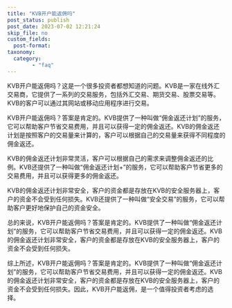 ```yaml
---
title: "KVB开户能返佣吗"
post_status: publish
post_date: 2023-07-02 12:21:24
skip_file: no
custom_fields: 
  post-format: 
taxonomy:
  category:
        - "faq"
---
```


KVB开户能返佣吗？这是一个很多投资者都想知道的问题。KVB是一家在线外汇交易商，它提供了一系列的交易服务，包括外汇交易、期货交易、股票交易等。KVB的客户可以通过其网站或移动应用程序进行交易。

KVB开户能返佣吗？答案是肯定的。KVB提供了一种叫做“佣金返还计划”的服务，它可以帮助客户节省交易费用，并且可以获得一定的佣金返还。KVB的佣金返还计划是按照客户的交易量来计算的，客户可以根据自己的交易量来获得不同程度的佣金返还。

KVB的佣金返还计划非常灵活，客户可以根据自己的需求来调整佣金返还的比例。KVB还提供了一种叫做“佣金返还计划+”的服务，它可以帮助客户节省更多的交易费用，并且可以获得更多的佣金返还。

KVB的佣金返还计划非常安全，客户的资金都是存放在KVB的安全服务器上，客户的资金不会受到任何损失。KVB还提供了一种叫做“安全交易”的服务，它可以帮助客户更好地保护自己的资金安全。

总的来说，KVB开户能返佣吗？答案是肯定的。KVB提供了一种叫做“佣金返还计划”的服务，它可以帮助客户节省交易费用，并且可以获得一定的佣金返还。KVB的佣金返还计划非常安全，客户的资金都是存放在KVB的安全服务器上，客户的资金不会受到任何损失。

综上所述，KVB开户能返佣吗？答案是肯定的。KVB提供了一种叫做“佣金返还计划”的服务，它可以帮助客户节省交易费用，并且可以获得一定的佣金返还。KVB的佣金返还计划非常安全，客户的资金都是存放在KVB的安全服务器上，客户的资金不会受到任何损失。因此，KVB开户能返佣，是一个值得投资者考虑的选择。
